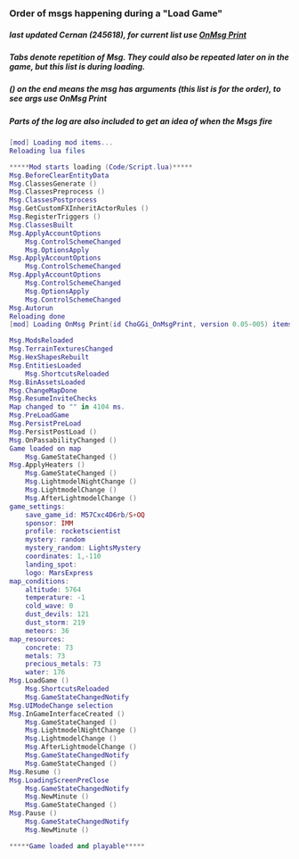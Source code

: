 ### Order of msgs happening during a "Load Game"
##### last updated Cernan (245618), for current list use [OnMsg Print](https://steamcommunity.com/sharedfiles/filedetails/?id=1604230467)

##### Tabs denote repetition of Msg. They could also be repeated later on in the game, but this list is during loading.
##### () on the end means the msg has arguments (this list is for the order), to see args use OnMsg Print
##### Parts of the log are also included to get an idea of when the Msgs fire
```lua
[mod] Loading mod items...
Reloading lua files

*****Mod starts loading (Code/Script.lua)*****
Msg.BeforeClearEntityData
Msg.ClassesGenerate ()
Msg.ClassesPreprocess ()
Msg.ClassesPostprocess
Msg.GetCustomFXInheritActorRules ()
Msg.RegisterTriggers ()
Msg.ClassesBuilt
Msg.ApplyAccountOptions
	Msg.ControlSchemeChanged
	Msg.OptionsApply
Msg.ApplyAccountOptions
	Msg.ControlSchemeChanged
Msg.ApplyAccountOptions
	Msg.ControlSchemeChanged
	Msg.OptionsApply
	Msg.ControlSchemeChanged
Msg.Autorun
Reloading done
[mod] Loading OnMsg Print(id ChoGGi_OnMsgPrint, version 0.05-005) items from AppData/Mods/OnMsg Print/

Msg.ModsReloaded
Msg.TerrainTexturesChanged
Msg.HexShapesRebuilt
Msg.EntitiesLoaded
	Msg.ShortcutsReloaded
Msg.BinAssetsLoaded
Msg.ChangeMapDone
Msg.ResumeInviteChecks
Map changed to "" in 4104 ms.
Msg.PreLoadGame
Msg.PersistPreLoad
Msg.PersistPostLoad ()
Msg.OnPassabilityChanged ()
Game loaded on map
	Msg.GameStateChanged ()
Msg.ApplyHeaters ()
	Msg.GameStateChanged ()
	Msg.LightmodelNightChange ()
	Msg.LightmodelChange ()
	Msg.AfterLightmodelChange ()
game_settings:
    save_game_id: M57Cxc4D6rb/S+OQ
    sponsor: IMM
    profile: rocketscientist
    mystery: random
    mystery_random: LightsMystery
    coordinates: 1,-110
    landing_spot:
    logo: MarsExpress
map_conditions:
    altitude: 5764
    temperature: -1
    cold_wave: 0
    dust_devils: 121
    dust_storm: 219
    meteors: 36
map_resources:
    concrete: 73
    metals: 73
    precious_metals: 73
    water: 176
Msg.LoadGame ()
	Msg.ShortcutsReloaded
	Msg.GameStateChangedNotify
Msg.UIModeChange selection
Msg.InGameInterfaceCreated ()
	Msg.GameStateChanged ()
	Msg.LightmodelNightChange ()
	Msg.LightmodelChange ()
	Msg.AfterLightmodelChange ()
	Msg.GameStateChangedNotify
	Msg.GameStateChanged ()
Msg.Resume ()
Msg.LoadingScreenPreClose
	Msg.GameStateChangedNotify
	Msg.NewMinute ()
	Msg.GameStateChanged ()
Msg.Pause ()
	Msg.GameStateChangedNotify
	Msg.NewMinute ()

*****Game loaded and playable*****
```